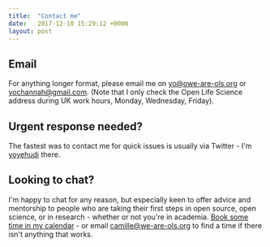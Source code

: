 ```yaml
---
title:  "Contact me"
date:   2017-12-10 15:29:12 +0000
layout: post
---
```


## Email
For anything longer format, please email me on [yo@owe-are-ols.org](mailto:yo@we-are-ols.org) or [yochannah@gmail.com](mailto:yochannah@gmail.com). (Note that I only check the Open Life Science address during UK work hours, Monday, Wednesday, Friday).

## Urgent response needed?

The fastest was to contact me for quick issues is usually via Twitter - I'm [yoyehudi](twitter.com/yoyehudi) there.

## Looking to chat?

 I'm happy to chat for any reason, but especially keen to offer advice and mentorship to people who are taking their first steps in open source, open science, or in research - whether or not you're in academia. [Book some time in my calendar](https://app.reclaim.ai/m/yoyehudi) - or email camille@we-are-ols.org to find a time if there isn't anything that works. 
